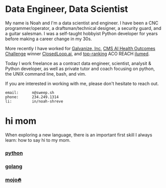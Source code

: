 # Data Engineer, Data Scientist

My name is Noah and I'm a data scientist and engineer. I have been a CNC programmer/operator, a draftsman/technical designer, a security guard, and a guitar salesman. I was a self-taught hobbyist Python developer for years before making a career change in my 30s.

More recently I have worked for [Galvanize, Inc](https://www.galvanize.com/), [CMS AI Health Outcomes Challenge](https://www.cms.gov/newsroom/press-releases/cms-selects-winner-and-runner-artificial-intelligence-health-outcomes-challenge) winner [ClosedLoop.ai](https://www.closedloop.ai/), and [top-ranking](https://www.cms.gov/newsroom/press-releases/cms-selects-winner-and-runner-artificial-intelligence-health-outcomes-challenge) ACO REACH [ilumed](https://ilumed.com).

Today I work freelance as a contract data engineer, scientist, analysit & Python developer, as well as private tutor and coach focusing on python, the UNIX command line, bash, and vim.


If you are interested in working with me, please don't hesitate to reach out.

    email:      n@sweep.sh
    phone:      234.249.1314
    li:         in/noah-shreve


# hi mom

When exploring a new language, there is an important first skill I always learn: how to say hi to my mom.

### [python](https://gist.github.com/n-sweep/00abe41a87d62aba5d290dbad730f4c4)

### [golang](https://github.com/n-sweep/learning_golang/blob/main/hello_world/hi_mom.go)

### [mojo🔥](https://github.com/n-sweep/learning_mojo/blob/main/hello_world/hi_mom.mojo)
